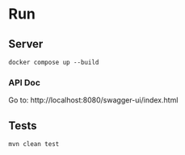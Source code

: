 # Run

## Server
`docker compose up --build`

### API Doc

Go to: http://localhost:8080/swagger-ui/index.html

## Tests

`mvn clean test`